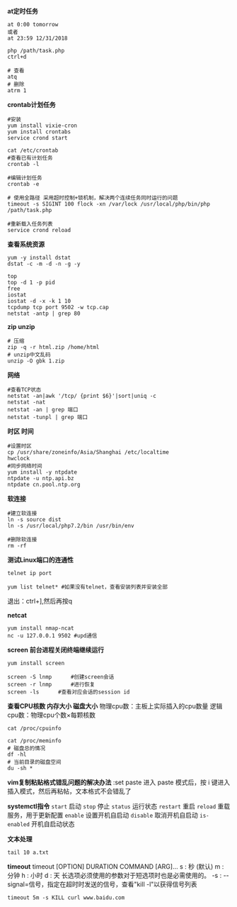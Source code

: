 **at定时任务**
```
at 0:00 tomorrow
或者
at 23:59 12/31/2018
 
php /path/task.php
ctrl+d
 
# 查看
atq
# 删除
atrm 1
```

**crontab计划任务**
```
#安装
yum install vixie-cron
yum install crontabs
service crond start
 
cat /etc/crontab
#查看已有计划任务
crontab -l
 
#编辑计划任务
crontab -e
 
# 使用全路径 采用超时控制+锁机制，解决两个连续任务同时运行的问题
timeout -s SIGINT 100 flock -xn /var/lock /usr/local/php/bin/php /path/task.php
 
#重新载入任务列表
service crond reload
```

**查看系统资源**
```
yum -y install dstat
dstat -c -m -d -n -g -y

top
top -d 1 -p pid
free
iostat
iostat -d -x -k 1 10
tcpdump tcp port 9502 -w tcp.cap
netstat -antp | grep 80
```

**zip unzip**
```
# 压缩
zip -q -r html.zip /home/html
# unzip中文乱码
unzip -O gbk 1.zip
```

**网络**
```
#查看TCP状态
netstat -an|awk '/tcp/ {print $6}'|sort|uniq -c
netstat -nat
netstat -an | grep 端口
netstat -tunpl | grep 端口
```

**时区 时间**
```
#设置时区
cp /usr/share/zoneinfo/Asia/Shanghai /etc/localtime
hwclock
#同步网络时间
yum install -y ntpdate
ntpdate -u ntp.api.bz
ntpdate cn.pool.ntp.org
```

**软连接**
```
#建立软连接
ln -s source dist
ln -s /usr/local/php7.2/bin /usr/bin/env

#删除软连接
rm -rf
```

**测试Linux端口的连通性**
```
telnet ip port

yum list telnet* #如果没有telnet，查看安装列表并安装全部
```
退出：ctrl+],然后再按q

**netcat**
```
yum install nmap-ncat
nc -u 127.0.0.1 9502 #upd通信
```
**screen 前台进程关闭终端继续运行**
```
yum install screen

screen -S lnmp		#创建screen会话
screen -r lnmp		#进行恢复
screen -ls		#查看对应会话的session id
```


**查看CPU核数 内存大小 磁盘大小**
物理cpu数：主板上实际插入的cpu数量
逻辑cpu数：物理cpu个数×每颗核数
```
cat /proc/cpuinfo

cat /proc/meminfo
# 磁盘总的情况
df -hl
# 当前目录的磁盘空间
du -sh *
```

**vim复制粘贴格式错乱问题的解决办法**
:set paste
进入 paste 模式后，按 i 键进入插入模式，然后再粘帖，文本格式不会错乱了

**systemctl指令**
`start`       启动
`stop`        停止
`status`      运行状态
`restart`     重启
`reload`      重载服务，用于更新配置
`enable`      设置开机自启动
`disable`     取消开机自启动
`is-enabled`  开机自启动状态

**文本处理**
```
tail 10 a.txt
```
**timeout**
timeout [OPTION] DURATION COMMAND [ARG]...
 s : 秒 (默认)
 m : 分钟
 h : 小时
 d : 天
 长选项必须使用的参数对于短选项时也是必需使用的。
 -s : --signal=信号，指定在超时时发送的信号，查看"kill -l"以获得信号列表

`timeout 5m -s KILL curl www.baidu.com`


